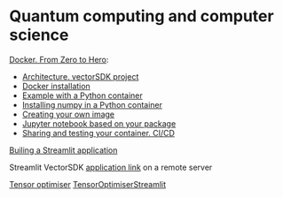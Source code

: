 # Quantum computing and computer science

<!--
[Quantum computing](./quantum_computing.md)
[Computer science](./computer_science.md)
-->

[Docker. From Zero to Hero](./Docker/Docker1.md):
 -  [Architecture. vectorSDK project](./Docker/Docker0.md)
 -  [Docker installation](./Docker/Docker1.md)
 -  [Example with a Python container](./Docker/Docker2.md)
 -  [Installing numpy in a Python container](./Docker/Docker3.md)
 -  [Creating your own image](./Docker/Docker4.md)
 -  [Jupyter notebook based on your package](./Docker/Docker5.md)
 -  [Sharing and testing your container. CI/CD](./Docker/Docker6.md)

[Builing a Streamlit application](./Streamlit/Streamlit1.md)

Streamlit VectorSDK [application link](https://kbidzhiev-demostreamlit-main-sh3xi4.streamlit.app/) on a remote server




[Tensor optimiser](./TTopt/ttopt0.md)
[TensorOptimiserStreamlit](https://kbidzhiev-ttoptsdk-streamlit-main-iwsjnq.streamlit.app)